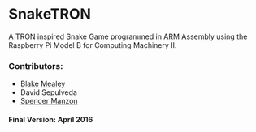 # SnakeTRON

A TRON inspired Snake Game programmed in ARM Assembly using the Raspberry Pi Model B for Computing Machinery II.

### Contributors:
- [Blake Mealey](https://github.com/blake-mealey)
- David Sepulveda
- [Spencer Manzon](https://github.com/spencer-m)




#### Final Version: April 2016
